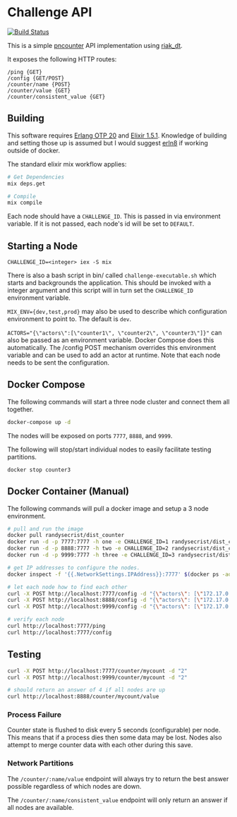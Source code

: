 # Challenge API
[![Build Status](https://travis-ci.org/randysecrist/dist_counter.svg?branch=master)](https://travis-ci.org/randysecrist/dist_counter)

This is a simple [pncounter](https://en.wikipedia.org/wiki/Conflict-free_replicated_data_type#PN-Counter_.28Positive-Negative_Counter.29) API implementation using [riak_dt](https://github.com/basho/riak_dt).

It exposes the following HTTP routes:

```
/ping {GET}
/config {GET/POST}
/counter/name {POST}
/counter/value {GET}
/counter/consistent_value {GET}
```

## Building

This software requires [Erlang OTP 20](https://github.com/erlang/otp/releases/tag/OTP-20.0) and [Elixir 1.5.1](https://github.com/elixir-lang/elixir/releases/tag/v1.5.1).  Knowledge of building and setting those up is assumed but I would suggest [erln8](erln8) if working outside of docker.

The standard elixir mix workflow applies:

```bash
# Get Dependencies
mix deps.get

# Compile
mix compile
```

Each node should have a ```CHALLENGE_ID```.  This is passed in via environment variable.  If it is not passed, each node's id will be set to ```DEFAULT```.

## Starting a Node
``` CHALLENGE_ID=<integer> iex -S mix ```

There is also a bash script in bin/ called ```challenge-executable.sh``` which starts and backgrounds the application.  This should be invoked with a integer argument and this script will in turn set the ```CHALLENGE_ID``` environment variable.

```MIX_ENV={dev,test,prod}``` may also be used to describe which configuration environment to point to.  The default is ```dev```.

```ACTORS="{\"actors\":[\"counter1\", \"counter2\", \"counter3\"]}"``` can also be passed as an environment variable.  Docker Compose does this automatically.  The /config POST mechanism overrides this environment variable and can be used to add an actor at runtime.  Note that each node needs to be sent the configuration.

## Docker Compose

The following commands will start a three node cluster and connect them all together.

```bash
docker-compose up -d
```

The nodes will be exposed on ports ```7777```, ```8888```, and ```9999```.

The following will stop/start individual nodes to easily facilitate testing partitions.

```docker stop counter3```

## Docker Container (Manual)

The following commands will pull a docker image and setup a 3 node environment.

```bash
# pull and run the image
docker pull randysecrist/dist_counter
docker run -d -p 7777:7777 -h one -e CHALLENGE_ID=1 randysecrist/dist_counter:latest
docker run -d -p 8888:7777 -h two -e CHALLENGE_ID=2 randysecrist/dist_counter:latest
docker run -d -p 9999:7777 -h three -e CHALLENGE_ID=3 randysecrist/dist_counter:latest

# get IP addresses to configure the nodes.
docker inspect -f '{{.NetworkSettings.IPAddress}}:7777' $(docker ps -aq)

# let each node how to find each other
curl -X POST http://localhost:7777/config -d "{\"actors\": [\"172.17.0.2\", \"172.17.0.3\", \"172.17.0.4\"]}"
curl -X POST http://localhost:8888/config -d "{\"actors\": [\"172.17.0.2\", \"172.17.0.3\", \"172.17.0.4\"]}"
curl -X POST http://localhost:9999/config -d "{\"actors\": [\"172.17.0.2\", \"172.17.0.3\", \"172.17.0.4\"]}"

# verify each node
curl http://localhost:7777/ping
curl http://localhost:7777/config
```

## Testing
```bash
curl -X POST http://localhost:7777/counter/mycount -d "2"
curl -X POST http://localhost:9999/counter/mycount -d "2"

# should return an answer of 4 if all nodes are up
curl http://localhost:8888/counter/mycount/value
```
### Process Failure

Counter state is flushed to disk every 5 seconds (configurable) per node.  This means that if a process dies then some data may be lost.  Nodes also attempt to merge counter data with each other during this save.

### Network Partitions

The ```/counter/:name/value``` endpoint will always try to return the best answer possible regardless of which nodes are down.

The ```/counter/:name/consistent_value``` endpoint will only return an answer if all nodes are available.

